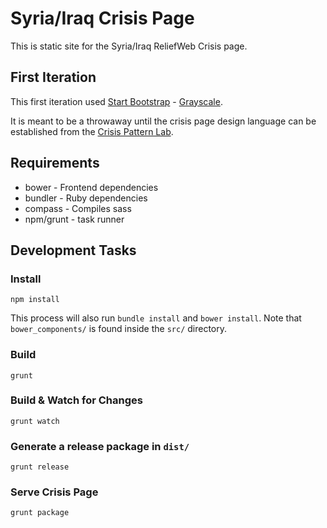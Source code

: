 # Syria/Iraq Crisis Page

This is static site for the Syria/Iraq ReliefWeb Crisis page.

## First Iteration

This first iteration used [Start Bootstrap](http://startbootstrap.com/) - [Grayscale](http://startbootstrap.com/template-overviews/grayscale/).

It is meant to be a throwaway until the crisis page design language can be established from the [Crisis Pattern Lab](https://github.com/reliefweb/rw-crisis-pl).

## Requirements

- bower - Frontend dependencies
- bundler - Ruby dependencies
- compass - Compiles sass
- npm/grunt - task runner

## Development Tasks

### Install

    npm install

This process will also run `bundle install` and `bower install`. Note that `bower_components/` is found inside the `src/` directory.

### Build

    grunt

### Build & Watch for Changes

    grunt watch

### Generate a release package in `dist/`

    grunt release

### Serve Crisis Page

    grunt package
